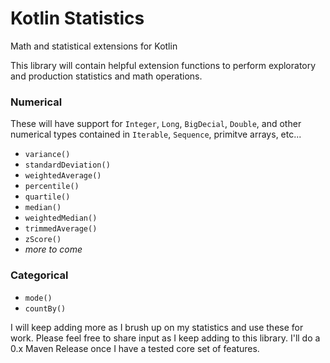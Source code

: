 # Kotlin Statistics
Math and statistical extensions for Kotlin

This library will contain helpful extension functions to perform exploratory and production statistics and math operations.

### Numerical 

These will have support for `Integer`, `Long`, `BigDecial`, `Double`, and other numerical types contained in `Iterable`, `Sequence`, primitve arrays, etc...

* `variance()`
* `standardDeviation()`
* `weightedAverage()`
* `percentile()`
* `quartile()`
* `median()`
* `weightedMedian()`
* `trimmedAverage()`
* `zScore()`
* _more to come_

### Categorical

* `mode()`
* `countBy()` 

I will keep adding more as I brush up on my statistics and use these for work. Please feel free to share input as I keep adding to this library. I'll do a 0.x Maven Release once I have a tested core set of features. 
